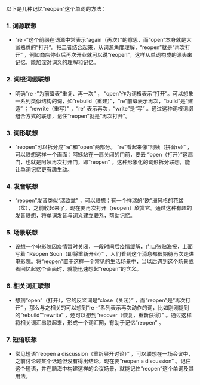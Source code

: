 以下是几种记忆“reopen”这个单词的方法：

### 1. 词源联想
 - “re -”这个前缀在词源中常表示“again（再次）”的意思，而“open”本身就是大家熟悉的“打开”。把二者结合起来，从词源角度理解，“reopen”就是“再次打开” ，例如商店停业后再次开业就可以说“reopen”，这样从单词构成的源头来记忆，能加深对词义的理解和记忆。

### 2. 词根词缀联想
 - 明确“re -”为前缀表“重复、再一次” ， “open”作为词根表示“打开”。可以想象一系列类似结构的词，如“rebuild（重建）”，“re”前缀表示再次，“build”是“建造” ；“rewrite（重写）” ，“re” 表示再次，“write”是“写” 。通过这种词根词缀组合方式的联想，记住“reopen”就是“再次打开”。

### 3. 词形联想
 - “reopen”可以拆分成“re”和“open”两部分。 “re”看起来像“阿姨（拼音re）” ，可以联想这样一个画面：阿姨站在一扇关闭的门前，要去 “open（打开）”这扇门，也就是阿姨再次打开门，即“reopen” 。这种形象化的词形拆分联想，能让单词记忆更有趣生动。

### 4. 发音联想
 - “reopen”发音类似“瑞欧盆” ，可以联想：有一个祥瑞的“欧”洲风格的花盆（盆），之前收起来了，现在要再次打开（reopen）欣赏它。通过这种有趣的发音联想，将单词发音与词义建立联系，帮助记忆。

### 5. 场景联想
 - 设想一个电影院因疫情暂时关闭，一段时间后疫情缓解，门口张贴海报，上面写着 “Reopen Soon（即将重新开业）” ，人们看到这个消息都很期待再次走进电影院。将“reopen”置于这样一个常见的生活场景中，当以后遇到这个场景或者回忆起这个画面时，就能迅速想起“reopen”的含义。

### 6. 相关词汇联想
 - 想到“open”（打开），它的反义词是“close（关闭）” ，而“reopen”是“再次打开” ，那么与之相关的可以想到“re -”系列表示再次动作的词，比如刚刚提到的“rebuild”“rewrite” ，还可以想到“recover（恢复，重新获得）” 。通过这样将相关词汇串联起来，形成一个词汇网，有助于记忆“reopen” 。

### 7. 短语联想
 - 常见短语“reopen a discussion（重新展开讨论）” ，可以联想在一场会议中，之前讨论过某个话题但没有得出结论，现在要“reopen a discussion” 。记住这个短语，并在脑海中构建这样的会议场景，就能记住“reopen”这个单词及其用法。 